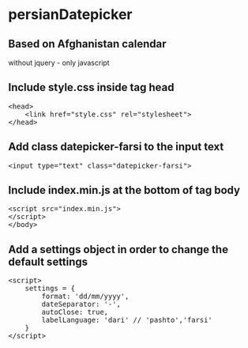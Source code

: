 # persianDatepicker

<h2>Based on Afghanistan calendar</h2>
<p>without jquery - only javascript</p>
<h2>Include <strong>style.css</strong> inside tag head</h2>
<pre>
&lt;head&gt;
    &lt;link href="style.css" rel="stylesheet"&gt;
&lt;/head&gt;
</pre>
<h2>Add class <strong>datepicker-farsi</strong> to the input text</h2>
<pre>
&lt;input type="text" class="datepicker-farsi"&gt;
</pre>
<h2>Include <strong>index.min.js</strong> at the bottom of tag body</h2>
<pre>
&lt;script src="index.min.js"&gt;
&lt;/script&gt;
&lt;/body&gt;
</pre>
<h2>Add a <strong>settings</strong> object in order to change the default settings</h2>
        
<pre>
&lt;script&gt;
    settings = {
        format: 'dd/mm/yyyy',
        dateSeparator: '-',
        autoClose: true,
        labelLanguage: 'dari' // 'pashto','farsi'
    }
&lt;/script&gt;
</pre>
